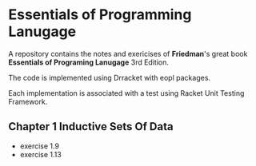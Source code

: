 # Essentials of Programming Lanugage
A repository contains the notes and exericises of __Friedman__'s great book __Essentials of Programing Lanugage__ 3rd Edition.

The code is implemented using Drracket with eopl packages.

Each implementation is associated with a test using Racket Unit Testing Framework.

## Chapter 1 Inductive Sets Of Data
* exercise 1.9
* exercise 1.13
